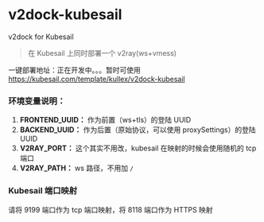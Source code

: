 # v2dock-kubesail

v2dock for Kubesail

> 在 Kubesail 上同时部署一个 v2ray(ws+vmess)

一键部署地址：正在开发中。。。暂时可使用 
https://kubesail.com/template/kullex/v2dock-kubesail

### 环境变量说明：

1. **FRONTEND_UUID：** 作为前置（ws+tls）的登陆 UUID
2. **BACKEND_UUID：** 作为后置（原始协议，可以使用 proxySettings）的登陆 UUID
3. **V2RAY_PORT：** 这个其实不用改，kubesail 在映射的时候会使用随机的 tcp 端口
4. **V2RAY_PATH：** ws 路径，不用加 `/`


### Kubesail 端口映射

请将 9199 端口作为 tcp 端口映射，将 8118 端口作为 HTTPS 映射
